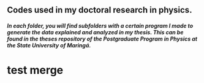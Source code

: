 <h2> Codes used in my doctoral research in physics. </h2>

<h5> In each folder, you will find subfolders with a certain program I made to generate the data explained and analyzed in my thesis. This can be found in the theses repository of the Postgraduate Program in Physics at the State University of Maringá. </h5>

<h1> test merge </h1>

